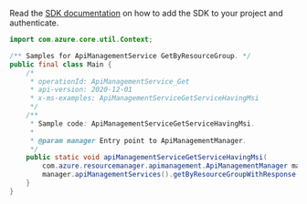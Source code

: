 Read the [SDK documentation](https://github.com/Azure/azure-sdk-for-java/blob/azure-resourcemanager-apimanagement_1.0.0-beta.2/sdk/apimanagement/azure-resourcemanager-apimanagement/README.md) on how to add the SDK to your project and authenticate.

```java
import com.azure.core.util.Context;

/** Samples for ApiManagementService GetByResourceGroup. */
public final class Main {
    /*
     * operationId: ApiManagementService_Get
     * api-version: 2020-12-01
     * x-ms-examples: ApiManagementServiceGetServiceHavingMsi
     */
    /**
     * Sample code: ApiManagementServiceGetServiceHavingMsi.
     *
     * @param manager Entry point to ApiManagementManager.
     */
    public static void apiManagementServiceGetServiceHavingMsi(
        com.azure.resourcemanager.apimanagement.ApiManagementManager manager) {
        manager.apiManagementServices().getByResourceGroupWithResponse("rg1", "apimService1", Context.NONE);
    }
}
```
